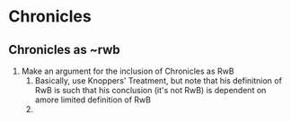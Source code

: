 
# Chronicles

## Chronicles as ~rwb

1. Make an argument for the inclusion of Chronicles as RwB
   1. Basically, use Knoppers' Treatment, but note that his definitnion of RwB is such that his conclusion (it's not RwB) is dependent on amore limited definition of RwB
   2. ​